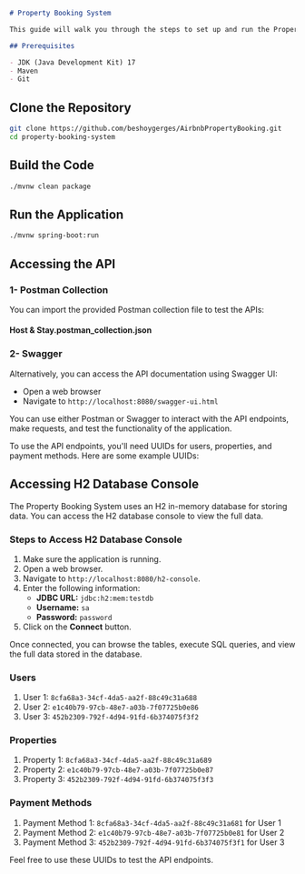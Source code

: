 
```markdown
# Property Booking System

This guide will walk you through the steps to set up and run the Property Booking System application.

## Prerequisites

- JDK (Java Development Kit) 17
- Maven
- Git
```

## Clone the Repository

```bash
git clone https://github.com/beshoygerges/AirbnbPropertyBooking.git
cd property-booking-system
```


## Build the Code

```bash
./mvnw clean package
```

## Run the Application

```bash
./mvnw spring-boot:run
```

## Accessing the API

### 1- Postman Collection

You can import the provided Postman collection file to test the APIs:

#### Host & Stay.postman_collection.json

### 2- Swagger

Alternatively, you can access the API documentation using Swagger UI:

- Open a web browser
- Navigate to `http://localhost:8080/swagger-ui.html`

You can use either Postman or Swagger to interact with the API endpoints, make requests, and test the functionality of the application.

To use the API endpoints, you'll need UUIDs for users, properties, and payment methods. Here are some example UUIDs:

## Accessing H2 Database Console

The Property Booking System uses an H2 in-memory database for storing data. You can access the H2 database console to view the full data.

### Steps to Access H2 Database Console

1. Make sure the application is running.
2. Open a web browser.
3. Navigate to `http://localhost:8080/h2-console`.
4. Enter the following information:
    - **JDBC URL:** `jdbc:h2:mem:testdb`
    - **Username:** `sa`
    - **Password:** `password`
5. Click on the **Connect** button.

Once connected, you can browse the tables, execute SQL queries, and view the full data stored in the database.


### Users

1. User 1: `8cfa68a3-34cf-4da5-aa2f-88c49c31a688`
2. User 2: `e1c40b79-97cb-48e7-a03b-7f07725b0e86`
3. User 3: `452b2309-792f-4d94-91fd-6b374075f3f2`

### Properties

1. Property 1: `8cfa68a3-34cf-4da5-aa2f-88c49c31a689`
2. Property 2: `e1c40b79-97cb-48e7-a03b-7f07725b0e87`
3. Property 3: `452b2309-792f-4d94-91fd-6b374075f3f3`

### Payment Methods

1. Payment Method 1: `8cfa68a3-34cf-4da5-aa2f-88c49c31a681` for User 1
2. Payment Method 2: `e1c40b79-97cb-48e7-a03b-7f07725b0e81` for User 2
3. Payment Method 3: `452b2309-792f-4d94-91fd-6b374075f3f1` for User 3

Feel free to use these UUIDs to test the API endpoints.
